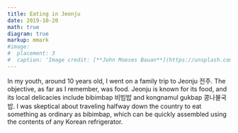 ```yaml
---
title: Eating in Jeonju
date: 2019-10-20
math: true
diagram: true
markup: mmark
#image:
#  placement: 3
#  caption: 'Image credit: [**John Moeses Bauan**](https://unsplash.com/photos/OGZtQF8iC0g)'
---
```


In my youth, around 10 years old, I went on a family trip to Jeonju 전주.  The objective, as far as I remember, was food.  Jeonju is known for its food, and its local delicacies include bibimbap 비빔밥 and kongnamul gukbap 콩나물국밥.  I was skeptical about traveling halfway down the country to eat something as ordinary as bibimbap, which can be quickly assembled using the contents of any Korean refrigerator.